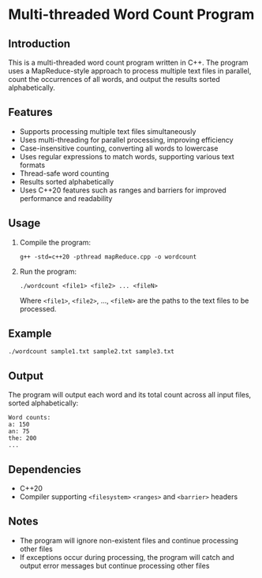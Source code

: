 # Multi-threaded Word Count Program

## Introduction

This is a multi-threaded word count program written in C++. The program uses a MapReduce-style approach to process multiple text files in parallel, count the occurrences of all words, and output the results sorted alphabetically.

## Features

- Supports processing multiple text files simultaneously
- Uses multi-threading for parallel processing, improving efficiency
- Case-insensitive counting, converting all words to lowercase
- Uses regular expressions to match words, supporting various text formats
- Thread-safe word counting
- Results sorted alphabetically
- Uses C++20 features such as ranges and barriers for improved performance and readability

## Usage

1. Compile the program:

   ```
   g++ -std=c++20 -pthread mapReduce.cpp -o wordcount
   ```

2. Run the program:
   ```
   ./wordcount <file1> <file2> ... <fileN>
   ```
   Where `<file1>`, `<file2>`, ..., `<fileN>` are the paths to the text files to be processed.

## Example

```
./wordcount sample1.txt sample2.txt sample3.txt
```

## Output

The program will output each word and its total count across all input files, sorted alphabetically:

```
Word counts:
a: 150
an: 75
the: 200
...
```

## Dependencies

- C++20
- Compiler supporting `<filesystem>` `<ranges>` and `<barrier>` headers

## Notes

- The program will ignore non-existent files and continue processing other files
- If exceptions occur during processing, the program will catch and output error messages but continue processing other files